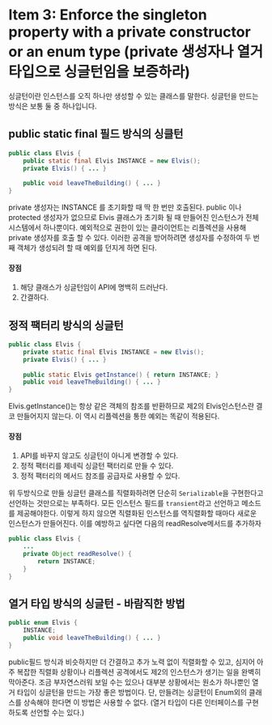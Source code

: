 # Item 3: Enforce the singleton property with a private constructor or an enum type (private 생성자나 열거 타입으로 싱글턴임을 보증하라)

싱글턴이란 인스턴스를 오직 하나만 생성할 수 있는 클래스를 말한다. 싱글턴을 만드는 방식은 보통 둘 중 하나입니다.

## public static final 필드 방식의 싱클턴
```java
public class Elvis {
    public static final Elvis INSTANCE = new Elvis();
    private Elvis() { ... }
    
    public void leaveTheBuilding() { ... }
}
```

private 생성자는 INSTANCE 를 초기화할 때 딱 한 번만 호출된다. public 이나 protected 생성자가 없으므로 Elvis 클래스가 초기화 될 때 만들어진 인스턴스가 전체 시스템에서 하나뿐이다.
예외적으로 권한이 있는 클라이언트는 리플렉션을 사용해 private 생성자를 호출 할 수 있다. 이러한 공격을 방어하려면 생성자를 수정하여 두 번째 객체가 생성되려 할 때 예외를 던지게 하면 된다.

#### 장점
1. 해당 클래스가 싱글턴임이 API에 명백히 드러난다.
2. 간결하다.

## 정적 팩터리 방식의 싱글턴
```java
public class Elvis {
    private static final Elvis INSTANCE = new Elvis();
    private Elvis() { ... }
    
    public static Elvis getInstance() { return INSTANCE; }
    public void leaveTheBuilding() { ... }
}
```

Elvis.getInstance()는 항상 같은 객체의 참조를 반환하므로 제2의 Elvis인스턴스란 결코 만들어지지 않는다. 이 역시 리플렉션을 통한 예외는 똑같이 적용된다.

#### 장점
1. API를 바꾸지 않고도 싱글턴이 아니게 변경할 수 있다.
2. 정적 팩터리를 제네릭 싱글턴 팩터리로 만들 수 있다.
3. 정적 팩터리의 메서드 참조를 공급자로 사용할 수 있다.

위 두방식으로 만들 싱글턴 클래스를 직렬화하려면 단순히 `Serializable`을 구현한다고 선언하는 것만으로는 부족하다. 모든 인스턴스 필드를 `transient`라고 선언하고 메소드를 제공해야한다. 이렇게 하지 않으면 직렬화된 인스턴스를 역직렬화할 때마다 새로운 인스턴스가 만들어진다. 이를 예방하고 싶다면 다음의 readResolve메서드를 추가하자
```java
public class Elvis {
    ...
    private Object readResolve() {
        return INSTANCE;
    }
}
```

## 열거 타입 방식의 싱글턴 - 바람직한 방법

```java
public enum Elvis {
    INSTANCE;
    public void leaveTheBuilding() { ... }
}
```

public필드 방식과 비슷하지만 더 간결하고 추가 노력 없이 직렬화할 수 있고, 심지어 아주 복잡한 직렬화 상황이나 리플렉션 공격에서도 제2의 인스턴스가 생기는 일을 완벽히 막아준다. 조금 부자연스러워 보일 수는 있으나 대부분 상황에서는 원소가 하나뿐인 열거 타입이 싱글턴을 만드는 가장 좋은 방법이다. 단, 만들려는 싱글턴이 Enum외의 클래스를 상속해야 한다면 이 방법은 사용할 수 없다. (열거 타입이 다른 인터페이스를 구현하도록 선언할 수는 있다.)
